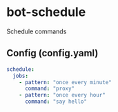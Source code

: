 # bot-schedule

Schedule commands

## Config (config.yaml)

```yaml
schedule:
  jobs:
    - pattern: "once every minute"
      command: "proxy"
    - pattern: "once every hour"
      command: "say hello"
```
